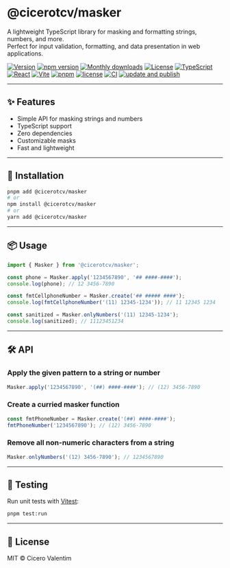 # @cicerotcv/masker

A lightweight TypeScript library for masking and formatting strings, numbers, and more.  
Perfect for input validation, formatting, and data presentation in web applications.

[![Version](https://img.shields.io/github/v/release/cicerotcv/masker?label=version&color=blue)](https://github.com/cicerotcv/masker/releases)
[![npm version](https://img.shields.io/npm/v/@cicerotcv/masker?color=blue)](https://www.npmjs.com/package/@cicerotcv/masker)
[![Monthly downloads](https://img.shields.io/npm/dm/@cicerotcv/masker)](https://www.npmjs.com/package/@cicerotcv/masker)
[![License](https://img.shields.io/github/license/cicerotcv/masker?color=green)](LICENSE)
[![TypeScript](https://img.shields.io/badge/TypeScript-5.8-blue?logo=typescript)](https://www.typescriptlang.org/)
[![React](https://img.shields.io/badge/React-19-blue?logo=react)](https://reactjs.org/)
[![Vite](https://img.shields.io/badge/Vite-7-646CFF?logo=vite)](https://vitejs.dev/)
[![pnpm](https://img.shields.io/badge/pnpm-9-F69220?logo=pnpm)](https://pnpm.io/)
[![license](https://img.shields.io/npm/l/@cicerotcv/masker?color=green)](./LICENSE)
[![CI](https://github.com/cicerotcv/masker/actions/workflows/ci.yml/badge.svg)](https://github.com/cicerotcv/masker/actions/workflows/ci.yml)
[![update and publish](https://github.com/cicerotcv/masker/actions/workflows/update-and-publish.yml/badge.svg)](https://github.com/cicerotcv/masker/actions/workflows/update-and-publish.yml)

---

## ✨ Features

- Simple API for masking strings and numbers
- TypeScript support
- Zero dependencies
- Customizable masks
- Fast and lightweight

---

## 🚀 Installation

```bash
pnpm add @cicerotcv/masker
# or
npm install @cicerotcv/masker
# or
yarn add @cicerotcv/masker
```

---

## 📦 Usage

```typescript
import { Masker } from '@cicerotcv/masker';

const phone = Masker.apply('1234567890', '## ####-####');
console.log(phone); // 12 3456-7890

const fmtCellphoneNumber = Masker.create('## ##### ####');
console.log(fmtCellphoneNumber('(11) 12345-1234')); // 11 12345 1234

const sanitized = Masker.onlyNumbers('(11) 12345-1234');
console.log(sanitized); // 11123451234
```

---

## 🛠 API

### Apply the given pattern to a string or number

```ts
Masker.apply('1234567890', '(##) ####-####'); // (12) 3456-7890
```

### Create a curried masker function

```ts
const fmtPhoneNumber = Masker.create('(##) ####-####');
fmtPhoneNumber('1234567890'); // (12) 3456-7890
```

### Remove all non-numeric characters from a string

```ts
Masker.onlyNumbers('(12) 3456-7890'); // 1234567890
```

---

## 🧪 Testing

Run unit tests with [Vitest](https://vitest.dev):

```bash
pnpm test:run
```

---

## 📄 License

MIT © Cicero Valentim


